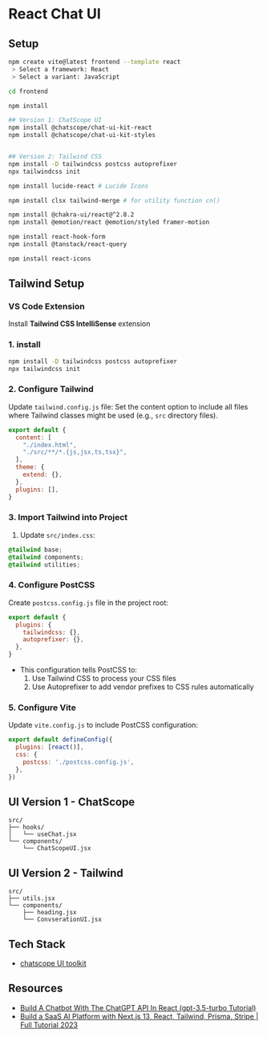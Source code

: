 # React Chat UI

## Setup
```bash
npm create vite@latest frontend --template react
 > Select a framework: React
 > Select a variant: JavaScript

cd frontend

npm install

## Version 1: ChatScope UI
npm install @chatscope/chat-ui-kit-react
npm install @chatscope/chat-ui-kit-styles


## Version 2: Tailwind CSS
npm install -D tailwindcss postcss autoprefixer
npx tailwindcss init

npm install lucide-react # Lucide Icons

npm install clsx tailwind-merge # for utility function cn()

npm install @chakra-ui/react@^2.8.2
npm install @emotion/react @emotion/styled framer-motion

npm install react-hook-form
npm install @tanstack/react-query

npm install react-icons
```

## Tailwind Setup
### VS Code Extension
Install **Tailwind CSS IntelliSense** extension

### 1. install
```bash
npm install -D tailwindcss postcss autoprefixer
npx tailwindcss init
```

### 2. Configure Tailwind
Update `tailwind.config.js` file: Set the content option to include all files where Tailwind classes might be used (e.g., `src` directory files).
```js
export default {
  content: [
    "./index.html",
    "./src/**/*.{js,jsx,ts,tsx}",
  ],
  theme: {
    extend: {},
  },
  plugins: [],
}
```

### 3. Import Tailwind into Project
1. Update `src/index.css`:
```css
@tailwind base;
@tailwind components;
@tailwind utilities;
```

### 4. Configure PostCSS
Create `postcss.config.js` file in the project root:
```js
export default {
  plugins: {
    tailwindcss: {},
    autoprefixer: {},
  },
}
```
- This configuration tells PostCSS to:
    1. Use Tailwind CSS to process your CSS files
    2. Use Autoprefixer to add vendor prefixes to CSS rules automatically

### 5. Configure Vite
Update `vite.config.js` to include PostCSS configuration:
```js
export default defineConfig({
  plugins: [react()],
  css: {
    postcss: './postcss.config.js',
  },
})
```

## UI Version 1 - ChatScope
```
src/
├── hooks/
│   └── useChat.jsx
└── components/
    └── ChatScopeUI.jsx
```

## UI Version 2 - Tailwind
```
src/
├── utils.jsx
└── components/
    ├── heading.jsx
    └── ConvserationUI.jsx
```

## Tech Stack
- [chatscope UI toolkit](https://chatscope.io/)

## Resources
- [Build A Chatbot With The ChatGPT API In React (gpt-3.5-turbo Tutorial)](https://www.youtube.com/watch?v=Lag9Pj_33hM&ab_channel=CooperCodes)
- [Build a SaaS AI Platform with Next.js 13, React, Tailwind, Prisma, Stripe | Full Tutorial 2023](https://www.youtube.com/watch?v=ffJ38dBzrlY&ab_channel=CodeWithAntonio)